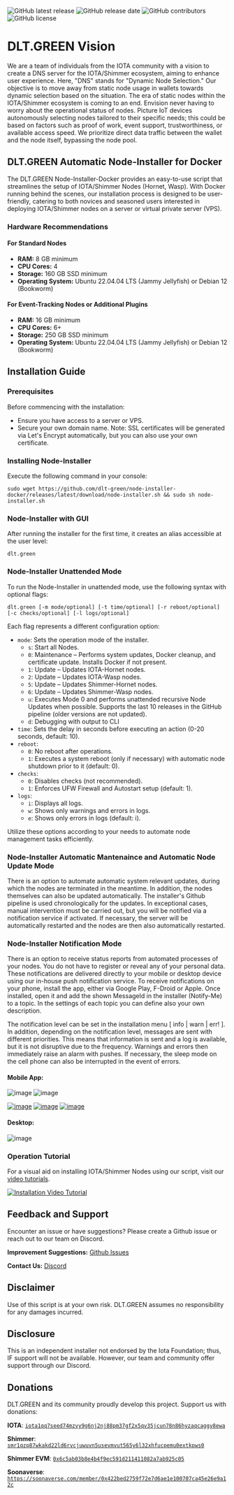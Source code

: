 ![GitHub latest release](https://img.shields.io/github/v/release/dlt-green/Node-Installer-docker)
![GitHub release date](https://img.shields.io/github/release-date/dlt-green/Node-Installer-docker)
![GitHub contributors](https://img.shields.io/github/contributors/dlt-green/Node-Installer-docker)
![GitHub license](https://img.shields.io/github/license/dlt-green/Node-Installer-docker)

# DLT.GREEN Vision

We are a team of individuals from the IOTA community with a vision to create a DNS server for the IOTA/Shimmer ecosystem, aiming to enhance user experience. Here, "DNS" stands for "Dynamic Node Selection." Our objective is to move away from static node usage in wallets towards dynamic selection based on the situation. The era of static nodes within the IOTA/Shimmer ecosystem is coming to an end. Envision never having to worry about the operational status of nodes. Picture IoT devices autonomously selecting nodes tailored to their specific needs; this could be based on factors such as proof of work, event support, trustworthiness, or available access speed. We prioritize direct data traffic between the wallet and the node itself, bypassing the node pool.

## DLT.GREEN Automatic Node-Installer for Docker

The DLT.GREEN Node-Installer-Docker provides an easy-to-use script that streamlines the setup of IOTA/Shimmer Nodes (Hornet, Wasp). With Docker running behind the scenes, our installation process is designed to be user-friendly, catering to both novices and seasoned users interested in deploying IOTA/Shimmer nodes on a server or virtual private server (VPS).

### Hardware Recommendations

#### For Standard Nodes
- **RAM:** 8 GB minimum
- **CPU Cores:** 4
- **Storage:** 160 GB SSD minimum
- **Operating System:** Ubuntu 22.04.04 LTS (Jammy Jellyfish) or Debian 12 (Bookworm)

#### For Event-Tracking Nodes or Additional Plugins
- **RAM:** 16 GB minimum
- **CPU Cores:** 6+
- **Storage:** 250 GB SSD minimum
- **Operating System:** Ubuntu 22.04.04 LTS (Jammy Jellyfish) or Debian 12 (Bookworm)

## Installation Guide

### Prerequisites
Before commencing with the installation:
- Ensure you have access to a server or VPS.
- Secure your own domain name.
Note: SSL certificates will be generated via Let's Encrypt automatically, but you can also use your own certificate.

### Installing Node-Installer

Execute the following command in your console:
```console
sudo wget https://github.com/dlt-green/node-installer-docker/releases/latest/download/node-installer.sh && sudo sh node-installer.sh
```

### Node-Installer with GUI

After running the installer for the first time, it creates an alias accessible at the user level:
```console
dlt.green
```

### Node-Installer Unattended Mode

To run the Node-Installer in unattended mode, use the following syntax with optional flags:
```console
dlt.green [-m mode/optional] [-t time/optional] [-r reboot/optional] [-c checks/optional] [-l logs/optional]
```

Each flag represents a different configuration option:

- `mode`: Sets the operation mode of the installer.
   - `s`: Start all Nodes.
   - `0`: Maintenance – Performs system updates, Docker cleanup, and certificate update. Installs Docker if not present.
   - `1`: Update – Updates IOTA-Hornet nodes.
   - `2`: Update – Updates IOTA-Wasp nodes.
   - `5`: Update – Updates Shimmer-Hornet nodes.
   - `6`: Update – Updates Shimmer-Wasp nodes.
   - `u`: Executes Mode 0 and performs unattended recursive Node Updates when possible. Supports the last 10 releases in the GitHub pipeline (older versions are not updated).
   - `d`: Debugging with output to CLI
- `time`: Sets the delay in seconds before executing an action (0-20 seconds, default: 10).
- `reboot`:
   - `0`: No reboot after operations.
   - `1`: Executes a system reboot (only if necessary) with automatic node shutdown prior to it (default: 0).
- `checks`:
   - `0`: Disables checks (not recommended).
   - `1`: Enforces UFW Firewall and Autostart setup (default: 1).
- `logs`:
   - `i`: Displays all logs.
   - `w`: Shows only warnings and errors in logs.
   - `e`: Shows only errors in logs (default: i).

Utilize these options according to your needs to automate node management tasks efficiently.

### Node-Installer Automatic Mantenaince and Automatic Node Update Mode

There is an option to automate automatic system relevant updates, during which the nodes are terminated in the meantime. In addition, the nodes themselves can also be updated automatically. The installer's Github pipeline is used chronologically for the updates. In exceptional cases, manual intervention must be carried out, but you will be notified via a notification service if activated. If necessary, the server will be automatically restarted and the nodes are then also automatically restarted.

### Node-Installer Notification Mode

There is an option to receive status reports from automated processes of your nodes. You do not have to register or reveal any of your personal data. These notifications are delivered directly to your mobile or desktop device using our in-house push notification service. To receive notifications on your phone, install the app, either via Google Play, F-Droid or Apple. Once installed, open it and add the shown MessageId in the installer (Notify-Me) to a topic. In the settings of each topic you can define also your own description.

The notification level can be set in the installation menu [ info | warn | err! ]. In addition, depending on the notification level, messages are sent with different priorities. This means that information is sent and a log is available, but it is not disruptive due to the frequency. Warnings and errors then immediately raise an alarm with pushes. If necessary, the sleep mode on the cell phone can also be interrupted in the event of errors. 

#### Mobile App:

![image](https://github.com/dlt-green/node-installer-docker/assets/89119285/4c9b3831-bf3e-44c8-998c-37f8d51ca720)
  ![image](https://github.com/dlt-green/node-installer-docker/assets/89119285/42730846-59f5-4cad-ac9a-7a08f53b512c)

[![image](https://github.com/dlt-green/node-installer-docker/assets/89119285/db8a1d0f-c7e8-4048-992f-14a24de674c3)](https://play.google.com/store/apps/details?id=io.heckel.ntfy) [![image](https://github.com/dlt-green/node-installer-docker/assets/89119285/c9670c2e-ef99-46e1-9dac-fbf6d53a48c9)](https://f-droid.org/en/packages/io.heckel.ntfy/) [![image](https://github.com/dlt-green/node-installer-docker/assets/89119285/78ce7ad3-3502-4130-b951-3c4ac103d471)](https://apps.apple.com/us/app/ntfy/id1625396347)

#### Desktop:

![image](https://github.com/dlt-green/node-installer-docker/assets/89119285/cf34ccb6-2780-40a7-9211-48a1c0b5df16)

### Operation Tutorial

For a visual aid on installing IOTA/Shimmer Nodes using our script, visit our [video tutorials](https://www.youtube.com/channel/UCg1PgTJ1NzdoS1JYcnJtDUg).

[![Installation Video Tutorial](https://github.com/dlt-green/Node-Installer-docker/assets/89119285/e6bb308b-29a7-48e6-8eac-809e3069139a)](https://www.youtube.com/channel/UCg1PgTJ1NzdoS1JYcnJtDUg)

## Feedback and Support

Encounter an issue or have suggestions? Please create a Github issue or reach out to our team on Discord.

**Improvement Suggestions:** [Github Issues](https://github.com/dlt-green/Node-Installer-docker/issues)

**Contact Us:** [Discord](https://discord.gg/XaBnsE5NGb)

## Disclaimer

Use of this script is at your own risk. DLT.GREEN assumes no responsibility for any damages incurred.

## Disclosure

This is an independent installer not endorsed by the Iota Foundation; thus, IF support will not be available. However, our team and community offer support through our Discord.

## Donations

DLT.GREEN and its community proudly develop this project. Support us with donations:

**IOTA**: [`iota1qq7seed74mzvy9g6nj2nj88pm37gf2x5qv35jcun78n86hyzaqcaggy8ewa`](https://explorer.iota.org/mainnet/addr/iota1qq7seed74mzvy9g6nj2nj88pm37gf2x5qv35jcun78n86hyzaqcaggy8ewa)

**Shimmer**: [`smr1qzp87wkakd22ld6rvcjuwuvn5usevmvut565y6l32xhfucpemu0extkpws0`](https://explorer.shimmer.network/shimmer/addr/smr1qzp87wkakd22ld6rvcjuwuvn5usevmvut565y6l32xhfucpemu0extkpws0)

**Shimmer EVM**: [`0x6c5ab03b8e4b4f9ec591d211411082a7ab925c05`](https://explorer.evm.shimmer.network/address/0x6c5aB03b8E4b4F9ec591D211411082A7ab925C05)

**Soonaverse**: [`https://soonaverse.com/member/0x422bed2759f72e7d6ae1e100707ca45e26e9a12c`](https://soonaverse.com/member/0x422bed2759f72e7d6ae1e100707ca45e26e9a12c)
